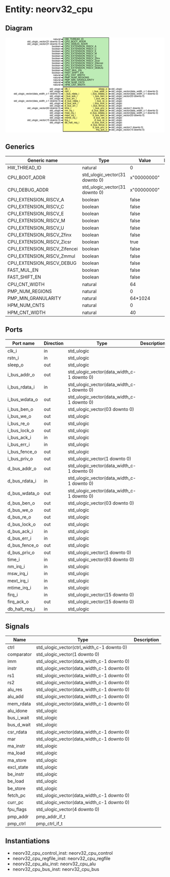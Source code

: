 # Entity: neorv32_cpu
## Diagram
![Diagram](neorv32_cpu.svg "Diagram")
## Generics
| Generic name                 | Type                           | Value       | Description |
| ---------------------------- | ------------------------------ | ----------- | ----------- |
| HW_THREAD_ID                 | natural                        | 0           |             |
| CPU_BOOT_ADDR                | std_ulogic_vector(31 downto 0) | x"00000000" |             |
| CPU_DEBUG_ADDR               | std_ulogic_vector(31 downto 0) | x"00000000" |             |
| CPU_EXTENSION_RISCV_A        | boolean                        | false       |             |
| CPU_EXTENSION_RISCV_C        | boolean                        | false       |             |
| CPU_EXTENSION_RISCV_E        | boolean                        | false       |             |
| CPU_EXTENSION_RISCV_M        | boolean                        | false       |             |
| CPU_EXTENSION_RISCV_U        | boolean                        | false       |             |
| CPU_EXTENSION_RISCV_Zfinx    | boolean                        | false       |             |
| CPU_EXTENSION_RISCV_Zicsr    | boolean                        | true        |             |
| CPU_EXTENSION_RISCV_Zifencei | boolean                        | false       |             |
| CPU_EXTENSION_RISCV_Zmmul    | boolean                        | false       |             |
| CPU_EXTENSION_RISCV_DEBUG    | boolean                        | false       |             |
| FAST_MUL_EN                  | boolean                        | false       |             |
| FAST_SHIFT_EN                | boolean                        | false       |             |
| CPU_CNT_WIDTH                | natural                        | 64          |             |
| PMP_NUM_REGIONS              | natural                        | 0           |             |
| PMP_MIN_GRANULARITY          | natural                        | 64*1024     |             |
| HPM_NUM_CNTS                 | natural                        | 0           |             |
| HPM_CNT_WIDTH                | natural                        | 40          |             |
## Ports
| Port name     | Direction | Type                                       | Description |
| ------------- | --------- | ------------------------------------------ | ----------- |
| clk_i         | in        | std_ulogic                                 |             |
| rstn_i        | in        | std_ulogic                                 |             |
| sleep_o       | out       | std_ulogic                                 |             |
| i_bus_addr_o  | out       | std_ulogic_vector(data_width_c-1 downto 0) |             |
| i_bus_rdata_i | in        | std_ulogic_vector(data_width_c-1 downto 0) |             |
| i_bus_wdata_o | out       | std_ulogic_vector(data_width_c-1 downto 0) |             |
| i_bus_ben_o   | out       | std_ulogic_vector(03 downto 0)             |             |
| i_bus_we_o    | out       | std_ulogic                                 |             |
| i_bus_re_o    | out       | std_ulogic                                 |             |
| i_bus_lock_o  | out       | std_ulogic                                 |             |
| i_bus_ack_i   | in        | std_ulogic                                 |             |
| i_bus_err_i   | in        | std_ulogic                                 |             |
| i_bus_fence_o | out       | std_ulogic                                 |             |
| i_bus_priv_o  | out       | std_ulogic_vector(1 downto 0)              |             |
| d_bus_addr_o  | out       | std_ulogic_vector(data_width_c-1 downto 0) |             |
| d_bus_rdata_i | in        | std_ulogic_vector(data_width_c-1 downto 0) |             |
| d_bus_wdata_o | out       | std_ulogic_vector(data_width_c-1 downto 0) |             |
| d_bus_ben_o   | out       | std_ulogic_vector(03 downto 0)             |             |
| d_bus_we_o    | out       | std_ulogic                                 |             |
| d_bus_re_o    | out       | std_ulogic                                 |             |
| d_bus_lock_o  | out       | std_ulogic                                 |             |
| d_bus_ack_i   | in        | std_ulogic                                 |             |
| d_bus_err_i   | in        | std_ulogic                                 |             |
| d_bus_fence_o | out       | std_ulogic                                 |             |
| d_bus_priv_o  | out       | std_ulogic_vector(1 downto 0)              |             |
| time_i        | in        | std_ulogic_vector(63 downto 0)             |             |
| nm_irq_i      | in        | std_ulogic                                 |             |
| msw_irq_i     | in        | std_ulogic                                 |             |
| mext_irq_i    | in        | std_ulogic                                 |             |
| mtime_irq_i   | in        | std_ulogic                                 |             |
| firq_i        | in        | std_ulogic_vector(15 downto 0)             |             |
| firq_ack_o    | out       | std_ulogic_vector(15 downto 0)             |             |
| db_halt_req_i | in        | std_ulogic                                 |             |
## Signals
| Name       | Type                                       | Description |
| ---------- | ------------------------------------------ | ----------- |
| ctrl       | std_ulogic_vector(ctrl_width_c-1 downto 0) |             |
| comparator | std_ulogic_vector(1 downto 0)              |             |
| imm        | std_ulogic_vector(data_width_c-1 downto 0) |             |
| instr      | std_ulogic_vector(data_width_c-1 downto 0) |             |
| rs1        | std_ulogic_vector(data_width_c-1 downto 0) |             |
|  rs2       | std_ulogic_vector(data_width_c-1 downto 0) |             |
| alu_res    | std_ulogic_vector(data_width_c-1 downto 0) |             |
| alu_add    | std_ulogic_vector(data_width_c-1 downto 0) |             |
| mem_rdata  | std_ulogic_vector(data_width_c-1 downto 0) |             |
| alu_idone  | std_ulogic                                 |             |
| bus_i_wait | std_ulogic                                 |             |
| bus_d_wait | std_ulogic                                 |             |
| csr_rdata  | std_ulogic_vector(data_width_c-1 downto 0) |             |
| mar        | std_ulogic_vector(data_width_c-1 downto 0) |             |
| ma_instr   | std_ulogic                                 |             |
| ma_load    | std_ulogic                                 |             |
| ma_store   | std_ulogic                                 |             |
| excl_state | std_ulogic                                 |             |
| be_instr   | std_ulogic                                 |             |
| be_load    | std_ulogic                                 |             |
| be_store   | std_ulogic                                 |             |
| fetch_pc   | std_ulogic_vector(data_width_c-1 downto 0) |             |
| curr_pc    | std_ulogic_vector(data_width_c-1 downto 0) |             |
| fpu_flags  | std_ulogic_vector(4 downto 0)              |             |
| pmp_addr   | pmp_addr_if_t                              |             |
| pmp_ctrl   | pmp_ctrl_if_t                              |             |
## Instantiations
- neorv32_cpu_control_inst: neorv32_cpu_control
- neorv32_cpu_regfile_inst: neorv32_cpu_regfile
- neorv32_cpu_alu_inst: neorv32_cpu_alu
- neorv32_cpu_bus_inst: neorv32_cpu_bus
